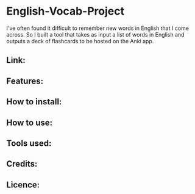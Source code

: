 # English-Vocab-Project
 
I've often found it difficult to remember new words in English that I come across. So I built a tool that takes as input a list of words in English and outputs a deck of flashcards to be hosted on the Anki app.

## Link:

## Features:

## How to install:

## How to use:


## Tools used:

## Credits:

## Licence:
